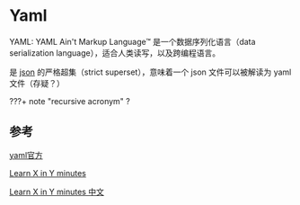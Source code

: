 # Yaml
YAML: YAML Ain't Markup Language™ 是一个数据序列化语言（data serialization language），适合人类读写，以及跨编程语言。

是 [json](json.md) 的严格超集（strict superset），意味着一个 json 文件可以被解读为 yaml 文件（存疑？）

???+ note "recursive acronym"
	?



## 参考

[yaml官方](https://yaml.org/)

[Learn X in Y minutes](https://learnxinyminutes.com/)

[Learn X in Y minutes 中文](https://learnxinyminutes.com/docs/zh-cn/yaml-cn/)